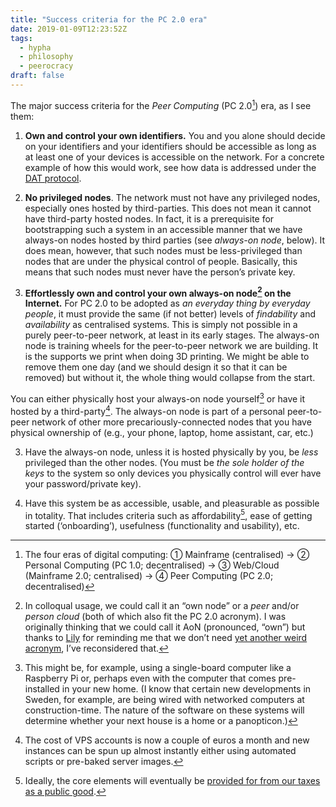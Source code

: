```yaml
---
title: "Success criteria for the PC 2.0 era"
date: 2019-01-09T12:23:52Z
tags:
  - hypha
  - philosophy
  - peerocracy
draft: false
---
```


The major success criteria for the _Peer Computing_ (PC 2.0[^1]) era, as I see them:

1. __Own and control your own identifiers.__ You and you alone should decide on your identifiers and your identifiers should be accessible as long as at least one of your devices is accessible on the network. For a concrete example of how this would work, see how data is addressed under the [DAT protocol](https://datproject.org).

2. __No privileged nodes__. The network must not have any privileged nodes, especially ones hosted by third-parties. This does not mean it cannot have third-party hosted nodes. In fact, it is a prerequisite for bootstrapping such a system in an accessible manner that we have always-on nodes hosted by third parties (see _always-on node_, below). It does mean, however, that such nodes must be less-privileged than nodes that are under the physical control of people. Basically, this means that such nodes must never have the person’s private key.

2. __Effortlessly own and control your own always-on node[^2] on the Internet.__ For PC 2.0 to be adopted as _an everyday thing by everyday people_, it must provide the same (if not better) levels of _findability_ and _availability_ as centralised systems. This is simply not possible in a purely peer-to-peer network, at least in its early stages. The always-on node is training wheels for the peer-to-peer network we are building. It is the supports we print when doing 3D printing. We might be able to remove them one day (and we should design it so that it can be removed) but without it, the whole thing would collapse from the start.

  You can either physically host your always-on node yourself[^3] or have it hosted by a third-party[^4]. The always-on node is part of a personal peer-to-peer network of other more precariously-connected nodes that you have physical ownership of (e.g., your phone, laptop, home assistant, car, etc.)

3. Have the always-on node, unless it is hosted physically by you, be _less_ privileged than the other nodes. (You must be _the sole holder of the keys_ to the system so only devices you physically control will ever have your password/private key).

4. Have this system be as accessible, usable, and pleasurable as possible in totality. That includes criteria such as affordability[^5], ease of getting started (‘onboarding’), usefulness (functionality and usability), etc.

[^1]: The four eras of digital computing: ① Mainframe (centralised) → ② Personal Computing (PC 1.0; decentralised) → ③ Web/Cloud (Mainframe 2.0; centralised) → ④ Peer Computing (PC 2.0; decentralised)

[^2]: In colloqual usage, we could call it an “own node” or a _peer_ and/or _person cloud_ (both of which also fit the PC 2.0 acronym). I was originally thinking that we could call it AoN (pronounced, “own”) but thanks to [Lily](https://lily.network/@millenomi) for reminding me that we don’t need [yet another weird acronym](https://lily.network/@millenomi/101383290368446261), I’ve reconsidered that.

[^3]: This might be, for example, using a single-board computer like a Raspberry Pi or, perhaps even with the computer that comes pre-installed in your new home. (I know that certain new developments in Sweden, for example, are being wired with networked computers at construction-time. The nature of the software on these systems will determine whether your next house is a home or a panopticon.)

[^4]: The cost of VPS accounts is now a couple of euros a month and new instances can be spun up almost instantly either using automated scripts or pre-baked server images.

[^5]: Ideally, the core elements will eventually be [provided for from our taxes as a public good](https://2018.ar.al/notes/encouraging-individual-sovereignty-and-a-healthy-commons/).
